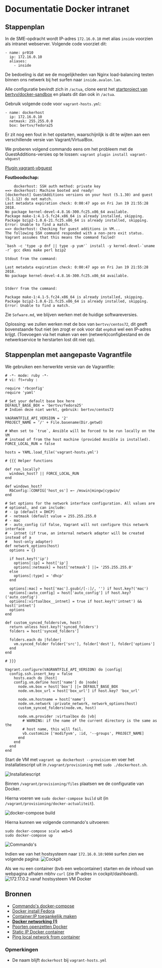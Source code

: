 # Documentatie Docker intranet

## Stappenplan

In de SME-opdracht wordt IP-adres `172.16.0.10` met alias `inside` voorzien als intranet webserver. Volgende code voorziet dit:

```
- name: pr010
  ip: 172.16.0.10
  aliases: 
    - inside
```

De bedoeling is dat we de mogelijkheden van Nginx load-balancing testen binnen ons netwerk bij het surfen naar `inside.avalon.lan`.

Alle configuratie bevindt zich in `/actua`, clone eerst het [startproject van bertvv/docker-sandbox](https://github.com/bertvv/docker-sandbox) en plaats dit dan ook in `/actua`.

Gebruik volgende code voor `vagrant-hosts.yml`:

```
- name: dockerhost
  ip: 172.16.0.10
  netmask: 255.255.0.0
  box: bertvv/fedora25
```

Er zit nog een fout in het opstarten, waarschijnlijk is dit te wijten aan een verschillende versie van Vagrant/VirtualBox.

We proberen volgend commando eens om het probleem met de GuestAdditions-versies op te lossen: `vagrant plugin install vagrant-vbguest`

[Plugin vagrant-vbguest](https://kvz.io/blog/2013/01/16/vagrant-tip-keep-virtualbox-guest-additions-in-sync/)

**Foutboodschap:**
```
    dockerhost: SSH auth method: private key
==> dockerhost: Machine booted and ready!
[dockerhost] GuestAdditions versions on your host (5.1.30) and guest (5.1.12) do not match.
Last metadata expiration check: 0:00:47 ago on Fri Jan 19 21:55:28 2018.
No package kernel-devel-4.8.16-300.fc25.x86_64 available.
Package make-1:4.1-5.fc24.x86_64 is already installed, skipping.
Package bzip2-1.0.6-21.fc25.x86_64 is already installed, skipping.
Error: Unable to find a match.
==> dockerhost: Checking for guest additions in VM...
The following SSH command responded with a non-zero exit status.
Vagrant assumes that this means the command failed!

`bash -c 'type -p dnf || type -p yum'` install -y kernel-devel-`uname -r` gcc dkms make perl bzip2

Stdout from the command:

Last metadata expiration check: 0:00:47 ago on Fri Jan 19 21:55:28 2018.
No package kernel-devel-4.8.16-300.fc25.x86_64 available.


Stderr from the command:

Package make-1:4.1-5.fc24.x86_64 is already installed, skipping.
Package bzip2-1.0.6-21.fc25.x86_64 is already installed, skipping.
Error: Unable to find a match.
```

<!--*Mogelijke oplossingen: andere versie Vagrant en VirtualBox*-->

Zie `Sofware.md`, we blijven werken met de huidige softwareversies.

Oplossing: we zullen werken met de box van `bertvv/centos72`, dit geeft bovenstaande fout niet (en zrogt er ook voor dat `enp0s8` wel een IP-adres krijgt. (Toevoegen via het maken van een (netwerk)configbestand en de netwerkservice te herstarten lost dit niet op).


## Stappenplan met aangepaste Vagrantfile

We gebruiken een herwerkte versie van de Vagrantfile:

```
# -*- mode: ruby -*-
# vi: ft=ruby :

require 'rbconfig'
require 'yaml'

# Set your default base box here
DEFAULT_BASE_BOX = 'bertvv/fedora25'
# Indien deze niet werkt, gebruik: bertvv/centos72

VAGRANTFILE_API_VERSION = '2'
PROJECT_NAME = '/' + File.basename(Dir.getwd)

# When set to `true`, Ansible will be forced to be run locally on the VM
# instead of from the host machine (provided Ansible is installed).
FORCE_LOCAL_RUN = false

hosts = YAML.load_file('vagrant-hosts.yml')

# {{{ Helper functions

def run_locally?
  windows_host? || FORCE_LOCAL_RUN
end

def windows_host?
  RbConfig::CONFIG['host_os'] =~ /mswin|mingw|cygwin/
end

# Set options for the network interface configuration. All values are
# optional, and can include:
# - ip (default = DHCP)
# - netmask (default value = 255.255.255.0
# - mac
# - auto_config (if false, Vagrant will not configure this network interface
# - intnet (if true, an internal network adapter will be created instead of a
#   host-only adapter)
def network_options(host)
  options = {}

  if host.key?('ip')
    options[:ip] = host['ip']
    options[:netmask] = host['netmask'] ||= '255.255.255.0'
  else
    options[:type] = 'dhcp'
  end

  options[:mac] = host['mac'].gsub(/[-:]/, '') if host.key?('mac')
  options[:auto_config] = host['auto_config'] if host.key?('auto_config')
  options[:virtualbox__intnet] = true if host.key?('intnet') && host['intnet']
  options
end

def custom_synced_folders(vm, host)
  return unless host.key?('synced_folders')
  folders = host['synced_folders']

  folders.each do |folder|
    vm.synced_folder folder['src'], folder['dest'], folder['options']
  end
end

# }}}

Vagrant.configure(VAGRANTFILE_API_VERSION) do |config|
  config.ssh.insert_key = false
    hosts.each do |host|
    config.vm.define host['name'] do |node|
      node.vm.box = host['box'] ||= DEFAULT_BASE_BOX
      node.vm.box_url = host['box_url'] if host.key? 'box_url'

      node.vm.hostname = host['name']
      node.vm.network :private_network, network_options(host)
      custom_synced_folders(node.vm, host)

      node.vm.provider :virtualbox do |vb|
        # WARNING: if the name of the current directory is the same as the
        # host name, this will fail.
        vb.customize ['modifyvm', :id, '--groups', PROJECT_NAME]
      end
    end
  end
end
```

Start de VM met `vagrant up dockerhost --provision` en voer het installatiescript uit in `/vagrant/provisioning` met `sudo ./dockerhost.sh`.

![Installatiescript](img/1.png)

Binnen `/vagrant/provisioning/files` plaatsen we de configuratie van Docker.

Hierna voeren we `sudo docker-compose build` uit (in `/vagrant/provisioning/docker-actualiteit`).

![docker-compose build](img/2.png)

Hierna kunnen we volgende commando's uitvoeren:

```
sudo docker-compose scale web=5
sudo docker-compose up
```

![Commando's](img/3.png)

Indien we van het hostsysteem naar `172.16.0.10:9090` surfen zien we volgende pagina:
![Cockpit](img/4.png)

Als we nu een container (bvb een webcontainer) starten en de inhoud van webpagina afhalen mbhv `curl` (zie IP-adres in cockpit/dashboard).
![172.17.0.2 vanaf hostsysteem VM Docker](img/4.png)




## Bronnen

- [Commando's docker-compose](https://stackoverflow.com/questions/39663096/docker-compose-creating-multiple-instances-for-the-same-image)
- [Docker install Fedora](https://docs.docker.com/engine/installation/linux/docker-ce/fedora/#install-from-a-package)
- [Container:IP toegankelijk maken](https://github.com/docker/for-win/issues/221)
- [**Docker networking (!)**](https://runnable.com/docker/basic-docker-networking)
- [Poorten openzetten Docker](https://www.youtube.com/watch?v=G36I1iqDZig)
- [Static IP Docker container](https://stackoverflow.com/questions/27937185/assign-static-ip-to-docker-container)
- [Ping local network from container](https://forums.docker.com/t/ping-local-network-from-container/38994/2)


<!--
Dit is gebaseerd op deze beginversie, maar zal de provisioning niet uitvoeren omwille van een fout (met Guest Additions?).
Verwijder het mapje `provisioning` en volgende lijn uit `Vagrantfile`:
```
      node.vm.provision 'shell', path: 'provisioning/' + host['name'] + '.sh'
```
-->
<!--

    Zou niet nodig moeten zijn:
Zet de IP-instellingen goed: we maken een `ifcfg-enp0s8` aan in `/etc/sysconfig/network-scripts` (gebruik administratorrechten).

```
TYPE=Ethernet
BOOTPROTO=none
NAME=enp0s8
DEVICE=enp0s8
ONBOOT=yes
IPADDR=172.16.0.10
NETMASK=255.255.0.0
```
-->

### Opmerkingen
- De naam blijft `dockerhost` bij `vagrant-hosts.yml`
